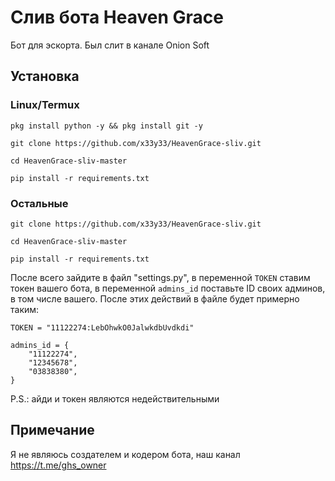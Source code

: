 # Слив бота Heaven Grace

Бот для эскортa. Был слит в канале Onion Soft

## Установка
### Linux/Termux
```
pkg install python -y && pkg install git -y
```
```
git clone https://github.com/x33y33/HeavenGrace-sliv.git
```
```
cd HeavenGrace-sliv-master
```
```
pip install -r requirements.txt
```
### Остальные
```
git clone https://github.com/x33y33/HeavenGrace-sliv.git
```
```
cd HeavenGrace-sliv-master
```
```
pip install -r requirements.txt
```
После всего зайдите в файл "settings.py", в переменной `TOKEN` ставим токен вашего бота, в переменной `admins_id` поставьте ID своих админов, в том числе вашего. После этих действий в файле будет примерно таким:
```
TOKEN = "11122274:LebOhwkO0JalwkdbUvdkdi" 

admins_id = {
    "11122274",
    "12345678",
    "03838380",
}
```
P.S.: айди и токен являются недействительными

## Примечание

Я не являюсь создателем и кодером бота, наш канал https://t.me/ghs_owner 
